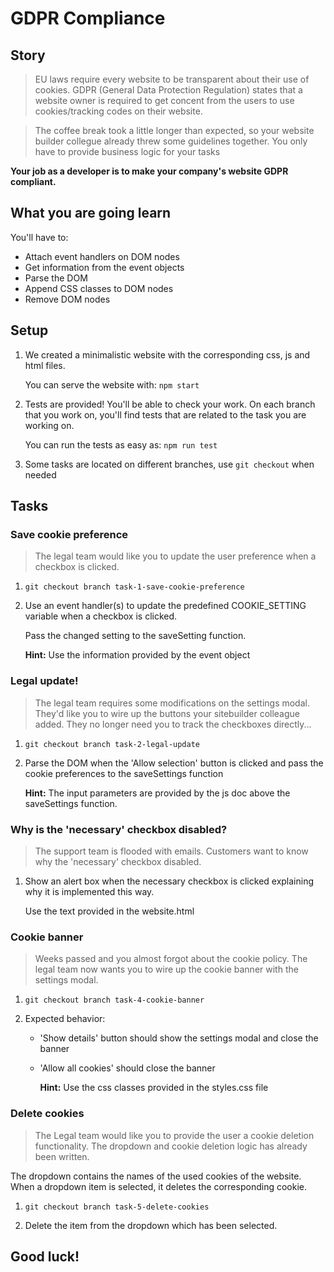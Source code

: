 # GDPR Compliance

## Story

> EU laws require every website to be transparent about their use of cookies. GDPR (General Data Protection Regulation) states that a website owner is required to get concent from the users to use cookies/tracking codes on their website.

> The coffee break took a little longer than expected, so your website builder collegue already threw some guidelines together. You only have to provide business logic for your tasks

**Your job as a developer is to make your company's website GDPR compliant.**


## What you are going learn

You'll have to:

* Attach event handlers on DOM nodes
* Get information from the event objects
* Parse the DOM
* Append CSS classes to DOM nodes
* Remove DOM nodes

## Setup

1) We created a minimalistic website with the corresponding css, js and html files.

    You can serve the website with: `npm start`

2) Tests are provided! You'll be able to check your work. On each branch that you work on, you'll find tests that are related to the task you are working on.

    You can run the tests as easy as: `npm run test`

3) Some tasks are located on different branches, use `git checkout` when needed

## Tasks

### Save cookie preference

>The legal team would like you to update the user preference when a checkbox is clicked.

1) `git checkout branch task-1-save-cookie-preference`

2) Use an event handler(s) to update the predefined COOKIE_SETTING variable when a checkbox is clicked.

    Pass the changed setting to the saveSetting function.

    **Hint:** Use the information provided by the event object

### Legal update!

>The legal team requires some modifications on the settings modal. They'd like you to wire up the buttons your sitebuilder colleague added. They no longer need you to track the checkboxes directly...

1) `git checkout branch task-2-legal-update`

2) Parse the DOM when the 'Allow selection' button is clicked and pass the cookie preferences to the saveSettings function

    **Hint:** The input parameters are provided by the js doc above the saveSettings function.

### Why is the 'necessary' checkbox disabled?

>The support team is flooded with emails. Customers want to know why the 'necessary' checkbox disabled.

1) Show an alert box when the necessary checkbox is clicked explaining why it is implemented this way.

    Use the text provided in the website.html

### Cookie banner

>Weeks passed and you almost forgot about the cookie policy. The legal team now wants you to wire up the cookie banner with the settings modal.

1) `git checkout branch task-4-cookie-banner`

2) Expected behavior:

    * 'Show details' button should show the settings modal and close the banner

    * 'Allow all cookies' should close the banner

        **Hint:** Use the css classes provided in the styles.css file

### Delete cookies

>The Legal team would like you to provide the user a cookie deletion functionality. The dropdown and cookie deletion logic has already been written.

The dropdown contains the names of the used cookies of the website. When a dropdown item is selected, it deletes the corresponding cookie.

1) `git checkout branch task-5-delete-cookies`

2) Delete the item from the dropdown which has been selected.

## Good luck!
